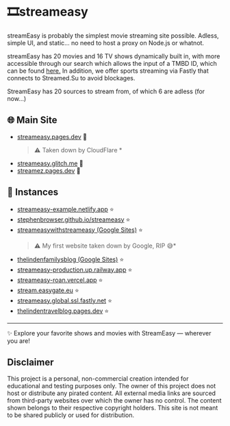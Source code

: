 # 🎞️streameasy
streamEasy is probably the simplest movie streaming site possible. 
Adless, simple UI, and static... no need to host a proxy on Node.js or whatnot.

streamEasy has 20 movies and 16 TV shows dynamically built in, with more accessible through our search which allows the input of a TMBD ID, which can be found [here.](https://streameasy.glitch.me/tmdb-id-finder.html) In addition, we offer sports streaming via Fastly that connects to Streamed.Su to avoid blockages.

StreamEasy has 20 sources to stream from, of which 6 are adless (for now...)

## 🌐 Main Site
- [streameasy.pages.dev](https://streameasy.pages.dev) 🌟
  > ⚠️ Taken down by CloudFlare *
- [streameasy.glitch.me](https://streameasy.glitch.me) 🌟
- [streamez.pages.dev](https://streamez.pages.dev) 🌟
## 🚀 Instances
- [streameasy-example.netlify.app](https://streameasy-example.netlify.app) ⭐   
- [stephenbrowser.github.io/streameasy](https://stephenbrowser.github.io/streameasy) ⭐  
- [streameasywithstreameasy (Google Sites)](https://sites.google.com/view/streameasywithstreameasy) ⭐  
  > ⚠️ My first website taken down by Google, RIP 😅*
- [thelindenfamilysblog (Google Sites)](https://sites.google.com/view/thelindenfamilysblog) ⭐  
- [streameasy-production.up.railway.app](https://streameasy-production.up.railway.app) ⭐  
- [streameasy-roan.vercel.app](https://streameasy-roan.vercel.app) ⭐  
- [stream.easygate.eu](https://stream.easygate.eu) ⭐
- [streameasy.global.ssl.fastly.net](streameasy.global.ssl.fastly.net) ⭐
- [thelindentravelblog.pages.dev](https://thelindentravelblog.pages.dev) ⭐

---

✨ Explore your favorite shows and movies with StreamEasy — wherever you are!

## Disclaimer
This project is a personal, non-commercial creation intended for educational and testing purposes only. The owner of this project does not host or distribute any pirated content. All external media links are sourced from third-party websites over which the owner has no control. The content shown belongs to their respective copyright holders. This site is not meant to be shared publicly or used for distribution.



